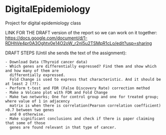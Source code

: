 
# DigitalEpidemiology
Project for digital epidemiology class

LINK FOR THE DRAFT version of the report so we can work on it together:
https://docs.google.com/document/d/1-RDHhVe4pr0A3Oghtv0e14O2oW_r2nI5u2TSMpR1cLo/edit?usp=sharing


DRAFT STEPS (Until she sends the text of the assignment):

    - Download Data (Thyroid cancer data)  
    - Which genes are differentially expressed? Find them and show which and how many of them are
      differentially expressed.
      Fold Change is used to express that characteristic. And it should be at least 2 (??).
    - Perform t-test and FDR (False Discovery Rate) correction method
    - Make a Volcano plot with FDR and Fold Change
    - Make two networks; One for control group and one for treated group; where value of 1 in adjacency 
      matrix is when there is correlation(Pearson correlation coefficient) >0.7 between two genes 
      and 0 otherwise.
    - Make significant conclusions and check if there is paper claiming that some of those 
      genes are found relevant in that type of cancer.


 
